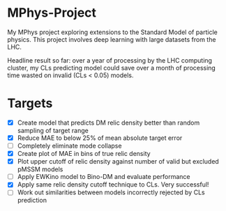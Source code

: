 # MPhys-Project
My MPhys project exploring extensions to the Standard Model of particle physics. This project involves deep learning with large datasets from the LHC.

Headline result so far: over a year of processing by the LHC computing cluster, my CLs predicting model could save over a month of processing time wasted on invalid (CLs < 0.05) models.

# Targets
- [x] Create model that predicts DM relic density better than random sampling of target range
- [x] Reduce MAE to below 25% of mean absolute target error
- [ ] Completely eliminate mode collapse
- [x] Create plot of MAE in bins of true relic density
- [x] Plot upper cutoff of relic density against number of valid but excluded pMSSM models
- [ ] Apply EWKino model to Bino-DM and evaluate performance
- [x] Apply same relic density cutoff technique to CLs. Very successful!
- [ ] Work out similarities between models incorrectly rejected by CLs prediction
